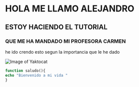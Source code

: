 # HOLA ME LLAMO ALEJANDRO #
## ESTOY HACIENDO EL TUTORIAL ##
### QUE ME HA MANDADO MI PROFESORA CARMEN ###




he ido crendo esto segun la importancia que le he dado

![Image of Yaktocat](https://octodex.github.com/images/yaktocat.png)

``` php
function saludo(){
echo "Bienvenido a mi vida "
}
